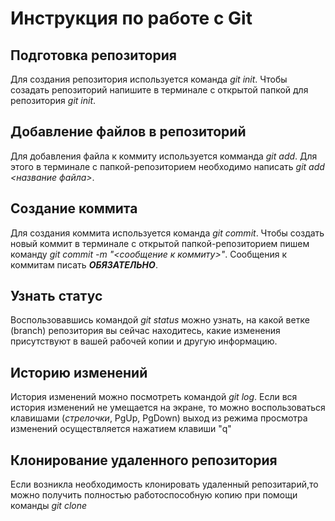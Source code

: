 # Инструкция по работе с Git

## Подготовка репозитория
Для создания репозитория используется команда *git init*. Чтобы созадать репозиторий напишите в терминале с открытой папкой для репозитория *git init*.

## Добавление файлов в репозиторий

Для добавления файла к коммиту используется комманда *git add*. Для этого в терминале с папкой-репозиторием необходимо написать *git add <название файла>*.

## Создание коммита
Для создания коммита используется команда *git commit*. Чтобы создать новый коммит в терминале с открытой папкой-репозиторием пишем команду *git commit -m "<сообщение к коммиту>"*. Сообщения к коммитам писать ***ОБЯЗАТЕЛЬНО***.

## Узнать статус 
Воспользовавшись командой *git status* можно узнать, на какой ветке (branch) репозитория вы сейчас находитесь, какие изменения присутствуют в вашей рабочей копии и другую информацию.

## Историю изменений
История изменений можно посмотреть командой *git log*. Если вся история изменений не умещается на экране, то можно воспользоваться клавишами (*стрелочки*, PgUp, PgDown) выход из режима просмотра изменений осуществляется нажатием клавиши "q"

## Клонирование удаленного репозитория
 Если возникла необходимость клонировать удаленный репозитарий,то можно получить полностью работоспособную копию при помощи команды *git clone*